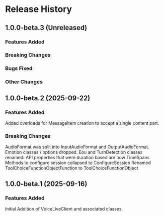 # Release History

## 1.0.0-beta.3 (Unreleased)

### Features Added

### Breaking Changes

### Bugs Fixed

### Other Changes

## 1.0.0-beta.2 (2025-09-22)

### Features Added
Added overloads for MessageItem creation to accept a single content part.

### Breaking Changes
AudioFormat was split into InputAudioFormat and OutputAudioFormat.
Emotion classes / options dropped.
Eou and TurnDetection classes renamed.
API properties that were duration based are now TimeSpans
Methods to configure session collapsed to ConfigureSession
Renamed ToolChoiceFunctionObjectFunction to ToolChoiceFunctionObject

## 1.0.0-beta.1 (2025-09-16)

### Features Added
Initial Addition of VoiceLiveClient and associated classes.
